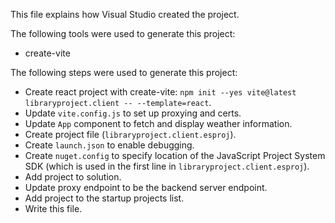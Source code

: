 This file explains how Visual Studio created the project.

The following tools were used to generate this project:
- create-vite

The following steps were used to generate this project:
- Create react project with create-vite: `npm init --yes vite@latest libraryproject.client -- --template=react`.
- Update `vite.config.js` to set up proxying and certs.
- Update `App` component to fetch and display weather information.
- Create project file (`libraryproject.client.esproj`).
- Create `launch.json` to enable debugging.
- Create `nuget.config` to specify location of the JavaScript Project System SDK (which is used in the first line in `libraryproject.client.esproj`).
- Add project to solution.
- Update proxy endpoint to be the backend server endpoint.
- Add project to the startup projects list.
- Write this file.
